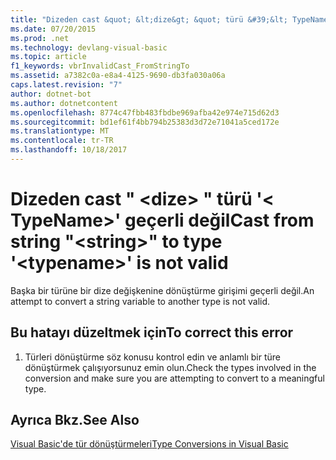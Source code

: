 ```yaml
---
title: "Dizeden cast &quot; &lt;dize&gt; &quot; türü &#39;&lt; TypeName&gt;&#39; geçerli değil"
ms.date: 07/20/2015
ms.prod: .net
ms.technology: devlang-visual-basic
ms.topic: article
f1_keywords: vbrInvalidCast_FromStringTo
ms.assetid: a7382c0a-e8a4-4125-9690-db3fa030a06a
caps.latest.revision: "7"
author: dotnet-bot
ms.author: dotnetcontent
ms.openlocfilehash: 8774c47fbb483fbdbe969afba42e974e715d62d3
ms.sourcegitcommit: bd1ef61f4bb794b25383d3d72e71041a5ced172e
ms.translationtype: MT
ms.contentlocale: tr-TR
ms.lasthandoff: 10/18/2017
---
```

# <a name="cast-from-string-quotltstringgtquot-to-type-39lttypenamegt39-is-not-valid"></a><span data-ttu-id="abe0c-102">Dizeden cast &quot; &lt;dize&gt; &quot; türü &#39;&lt; TypeName&gt;&#39; geçerli değil</span><span class="sxs-lookup"><span data-stu-id="abe0c-102">Cast from string &quot;&lt;string&gt;&quot; to type &#39;&lt;typename&gt;&#39; is not valid</span></span>
<span data-ttu-id="abe0c-103">Başka bir türüne bir dize değişkenine dönüştürme girişimi geçerli değil.</span><span class="sxs-lookup"><span data-stu-id="abe0c-103">An attempt to convert a string variable to another type is not valid.</span></span>  
  
## <a name="to-correct-this-error"></a><span data-ttu-id="abe0c-104">Bu hatayı düzeltmek için</span><span class="sxs-lookup"><span data-stu-id="abe0c-104">To correct this error</span></span>  
  
1.  <span data-ttu-id="abe0c-105">Türleri dönüştürme söz konusu kontrol edin ve anlamlı bir türe dönüştürmek çalışıyorsunuz emin olun.</span><span class="sxs-lookup"><span data-stu-id="abe0c-105">Check the types involved in the conversion and make sure you are attempting to convert to a meaningful type.</span></span>  
  
## <a name="see-also"></a><span data-ttu-id="abe0c-106">Ayrıca Bkz.</span><span class="sxs-lookup"><span data-stu-id="abe0c-106">See Also</span></span>  
 [<span data-ttu-id="abe0c-107">Visual Basic'de tür dönüştürmeleri</span><span class="sxs-lookup"><span data-stu-id="abe0c-107">Type Conversions in Visual Basic</span></span>](../../visual-basic/programming-guide/language-features/data-types/type-conversions.md)
